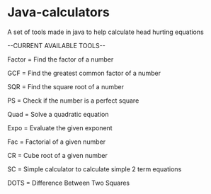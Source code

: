 # Java-calculators
A set of tools made in java to help calculate head hurting equations

--CURRENT AVAILABLE TOOLS--

Factor = Find the factor of a number

GCF = Find the greatest common factor of a number

SQR = Find the square root of a number

PS = Check if the number is a perfect square

Quad = Solve a quadratic equation

Expo = Evaluate the given exponent

Fac = Factorial of a given number

CR = Cube root of a given number

SC = Simple calculator to calculate simple 2 term equations

DOTS = Difference Between Two Squares
